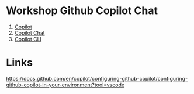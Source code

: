 # Workshop Github Copilot Chat

1. [Copilot](./cli/README.md)
2. [Copilot Chat](./chat/README.md)
3. [Copilot CLI](./chat/README.md)

# Links

https://docs.github.com/en/copilot/configuring-github-copilot/configuring-github-copilot-in-your-environment?tool=vscode

